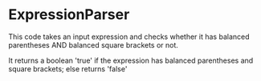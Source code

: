 # ExpressionParser
This code takes an input expression and checks whether it has balanced parentheses AND balanced square brackets or not.

It returns a boolean 'true' if the expression has balanced parentheses and square brackets; else returns 'false'
